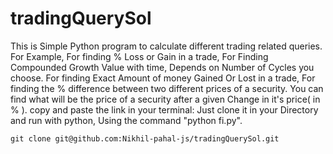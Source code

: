 # tradingQuerySol
This is Simple Python program to calculate different trading related queries.
For Example, 
    For finding % Loss or Gain in a trade,
    For Finding Compounded Growth Value with time, Depends on Number of Cycles you choose.
    For finding Exact Amount of money Gained Or Lost in a trade,
    For finding the % difference between two different prices of a security.
    You can find what will be the price of a security after a given Change in it's price( in % ).
    copy and paste the link in your terminal:
    Just clone it in your Directory and run with python, Using the command "python fi.py".
    
    git clone git@github.com:Nikhil-pahal-js/tradingQuerySol.git
